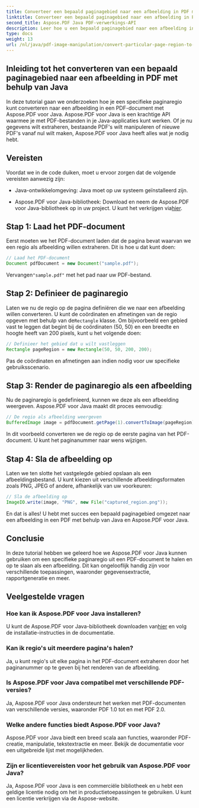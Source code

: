 ```yaml
---
title: Converteer een bepaald paginagebied naar een afbeelding in PDF met behulp van Java
linktitle: Converteer een bepaald paginagebied naar een afbeelding in PDF met behulp van Java
second_title: Aspose.PDF Java PDF-verwerkings-API
description: Leer hoe u een bepaald paginagebied naar een afbeelding in PDF converteert met Java met stapsgewijze begeleiding. Ontdek Aspose.PDF voor de krachtige mogelijkheden van Java voor PDF-manipulatie.
type: docs
weight: 13
url: /nl/java/pdf-image-manipulation/convert-particular-page-region-to-image-in-pdf-using-java/
---
```


## Inleiding tot het converteren van een bepaald paginagebied naar een afbeelding in PDF met behulp van Java

In deze tutorial gaan we onderzoeken hoe je een specifieke paginaregio kunt converteren naar een afbeelding in een PDF-document met Aspose.PDF voor Java. Aspose.PDF voor Java is een krachtige API waarmee je met PDF-bestanden in je Java-applicaties kunt werken. Of je nu gegevens wilt extraheren, bestaande PDF's wilt manipuleren of nieuwe PDF's vanaf nul wilt maken, Aspose.PDF voor Java heeft alles wat je nodig hebt.

## Vereisten

Voordat we in de code duiken, moet u ervoor zorgen dat de volgende vereisten aanwezig zijn:

- Java-ontwikkelomgeving: Java moet op uw systeem geïnstalleerd zijn.

- Aspose.PDF voor Java-bibliotheek: Download en neem de Aspose.PDF voor Java-bibliotheek op in uw project. U kunt het verkrijgen via[hier](https://releases.aspose.com/pdf/java/).

## Stap 1: Laad het PDF-document

Eerst moeten we het PDF-document laden dat de pagina bevat waarvan we een regio als afbeelding willen extraheren. Dit is hoe u dat kunt doen:

```java
// Laad het PDF-document
Document pdfDocument = new Document("sample.pdf");
```

 Vervangen`"sample.pdf"` met het pad naar uw PDF-bestand.

## Stap 2: Definieer de paginaregio

 Laten we nu de regio op de pagina definiëren die we naar een afbeelding willen converteren. U kunt de coördinaten en afmetingen van de regio opgeven met behulp van de`Rectangle` klasse. Om bijvoorbeeld een gebied vast te leggen dat begint bij de coördinaten (50, 50) en een breedte en hoogte heeft van 200 pixels, kunt u het volgende doen:

```java
// Definieer het gebied dat u wilt vastleggen
Rectangle pageRegion = new Rectangle(50, 50, 200, 200);
```

Pas de coördinaten en afmetingen aan indien nodig voor uw specifieke gebruiksscenario.

## Stap 3: Render de paginaregio als een afbeelding

Nu de paginaregio is gedefinieerd, kunnen we deze als een afbeelding weergeven. Aspose.PDF voor Java maakt dit proces eenvoudig:

```java
// De regio als afbeelding weergeven
BufferedImage image = pdfDocument.getPage(1).convertToImage(pageRegion);
```

In dit voorbeeld converteren we de regio op de eerste pagina van het PDF-document. U kunt het paginanummer naar wens wijzigen.

## Stap 4: Sla de afbeelding op

Laten we ten slotte het vastgelegde gebied opslaan als een afbeeldingsbestand. U kunt kiezen uit verschillende afbeeldingsformaten zoals PNG, JPEG of andere, afhankelijk van uw voorkeuren:

```java
// Sla de afbeelding op
ImageIO.write(image, "PNG", new File("captured_region.png"));
```

En dat is alles! U hebt met succes een bepaald paginagebied omgezet naar een afbeelding in een PDF met behulp van Java en Aspose.PDF voor Java.

## Conclusie

In deze tutorial hebben we geleerd hoe we Aspose.PDF voor Java kunnen gebruiken om een specifieke paginaregio uit een PDF-document te halen en op te slaan als een afbeelding. Dit kan ongelooflijk handig zijn voor verschillende toepassingen, waaronder gegevensextractie, rapportgeneratie en meer.

## Veelgestelde vragen

### Hoe kan ik Aspose.PDF voor Java installeren?

 U kunt de Aspose.PDF voor Java-bibliotheek downloaden van[hier](https://releases.aspose.com/pdf/java/) en volg de installatie-instructies in de documentatie.

### Kan ik regio's uit meerdere pagina's halen?

Ja, u kunt regio's uit elke pagina in het PDF-document extraheren door het paginanummer op te geven bij het renderen van de afbeelding.

### Is Aspose.PDF voor Java compatibel met verschillende PDF-versies?

Ja, Aspose.PDF voor Java ondersteunt het werken met PDF-documenten van verschillende versies, waaronder PDF 1.0 tot en met PDF 2.0.

### Welke andere functies biedt Aspose.PDF voor Java?

Aspose.PDF voor Java biedt een breed scala aan functies, waaronder PDF-creatie, manipulatie, tekstextractie en meer. Bekijk de documentatie voor een uitgebreide lijst met mogelijkheden.

### Zijn er licentievereisten voor het gebruik van Aspose.PDF voor Java?

Ja, Aspose.PDF voor Java is een commerciële bibliotheek en u hebt een geldige licentie nodig om het in productietoepassingen te gebruiken. U kunt een licentie verkrijgen via de Aspose-website.
